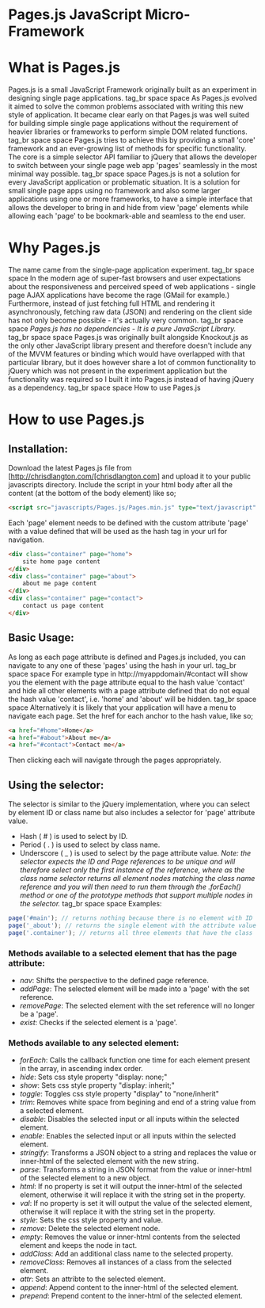 Pages.js JavaScript Micro-Framework
========

# What is Pages.js
Pages.js is a small JavaScript Framework originally built as an experiment in designing single page applications. 
tag_br space space
As Pages.js evolved it aimed to solve the common problems associated with writing this new style of application. It became clear early on that Pages.js was well suited for building simple single page applications without the requirement of heavier libraries or frameworks to perform simple DOM related functions.
tag_br space space
Pages.js tries to achieve this by providing a small 'core' framework and an ever-growing list of methods for specific functionality. The core is a simple selector API familiar to jQuery that allows the developer to switch between your single page web app 'pages' seamlessly in the most minimal way possible.
tag_br space space
Pages.js is not a solution for every JavaScript application or problematic situation. It is a solution for small single page apps using no framework and also some larger applications using one or more frameworks, to have a simple interface that allows the developer to bring in and hide from view 'page' elements while allowing each 'page' to be bookmark-able and seamless to the end user.
# Why Pages.js
The name came from the single-page application experiment.
tag_br space space
In the modern age of super-fast browsers and user expectations about the responsiveness and perceived speed of web applications - single page AJAX applications have become the rage (GMail for example.) Furthermore, instead of just fetching full HTML and rendering it asynchronously, fetching raw data (JSON) and rendering on the client side has not only become possible - it's actually very common.
tag_br space space
_Pages.js has no dependencies - It is a pure JavaScript Library._
tag_br space space
Pages.js was originally built alongside Knockout.js as the only other JavaScript library present and therefore doesn't include any of the MVVM features or binding which would have overlapped with that particular library, but it does however share a lot of common functionality to jQuery which was not present in the experiment application but the functionality was required so I built it into Pages.js instead of having jQuery as a dependency.
tag_br space space
How to use Pages.js
# How to use Pages.js
## Installation:
Download the latest Pages.js file from [http://chrisdlangton.com/[chrisdlangton.com] and upload it to  your public javascripts directory. 
Include the script in your html body after all the content (at the bottom of the body element) like so;
```html
<script src="javascripts/Pages.js/Pages.min.js" type="text/javascript" charset="utf-8"></script>
```
Each 'page' element needs to be defined with the custom attribute 'page' with a value defined that will be used as the hash tag in your url for navigation.
```html
<div class="container" page="home">
    site home page content
</div>
<div class="container" page="about">
    about me page content
</div>
<div class="container" page="contact">
    contact us page content
</div>
```
## Basic Usage:
As long as each page attribute is defined and Pages.js included, you can navigate to any one of these 'pages' using the hash in your url.
tag_br space space
For example type in http://myappdomain/#contact will show you the element with the page attribute equal to the hash value 'contact' and hide all other elements with a page attribute defined that do not equal the hash value 'contact', i.e. 'home' and 'about' will be hidden.
tag_br space space
Alternatively it is likely that your application will have a menu to navigate each page. Set the href for each anchor to the hash value, like so;
```html
<a href="#home">Home</a>
<a href="#about">About me</a>
<a href="#contact">Contact me</a>
```
Then clicking each will navigate through the pages appropriately.
## Using the selector:
The selector is similar to the jQuery implementation, where you can select by element ID or class name but also includes a selector for 'page' attribute value.
* Hash ( # ) is used to select by ID. 
* Period ( . ) is used to select by class name. 
* Underscore ( _ ) is used to select by the page attribute value.
_Note: the selector expects the ID and Page references to be unique and will therefore select only the first instance of the reference, where as the class name selector returns all element nodes matching the class name reference and you will then need to run them through the .forEach() method or one of the prototype methods that support multiple nodes in the selector._
tag_br space space
Examples:

```javascript
page('#main'); // returns nothing because there is no element with ID 'main'
page('_about'); // returns the single element with the attribute value equal to 'about'
page('.container'); // returns all three elements that have the class 'container'
```

### Methods available to a selected element that has the page attribute:
* *nav*: Shifts the perspective to the defined page reference.
* *addPage*: The selected element will be made into a 'page' with the set reference.
* *removePage*: The selected element with the set reference will no longer be a 'page'.
* *exist*: Checks if the selected element is a 'page'.

### Methods available to any selected element:
* *forEach*: Calls the callback function one time for each element present in the array, in ascending index order.
* *hide*: Sets css style property "display: none;"
* *show*: Sets css style property "display: inherit;"
* *toggle*: Toggles css style property "display" to "none/inherit"
* *trim*: Removes white space from begining and end of a string value from a selected element.
* *disable*: Disables the selected input or all inputs within the selected element.
* *enable*: Enables the selected input or all inputs within the selected element.
* *stringify*: Transforms a JSON object to a string and replaces the value or inner-html of the selected element with the new string.
* *parse*: Transforms a string in JSON format from the value or inner-html of the selected element to a new object.
* *html*: If no property is set it will output the inner-html of the selected element, otherwise it will replace it with the string set in the property.
* *val*: If no property is set it will output the value of the selected element, otherwise it will replace it with the string set in the property.
* *style*: Sets the css style property and value.
* *remove*: Delete the selected element node.
* *empty*: Removes the value or inner-html contents from the selected element and keeps the node in tact.
* *addClass*: Add an additional class name to the selected property.
* *removeClass*: Removes all instances of a class from the selected element.
* *attr*: Sets an attribte to the selected element.
* *append*: Append content to the inner-html of the selected element.
* *prepend*: Prepend content to the inner-html of the selected element.
